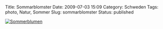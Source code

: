 Title: Sommarblomster
Date: 2009-07-03 15:09
Category: Schweden
Tags: photo, Natur, Sommer
Slug: sommarblomster
Status: published

[![Sommerblumen](/pic/sommarblomster_s.jpg "Sommerblumen")](/pic/sommarblomster_l.jpg)

